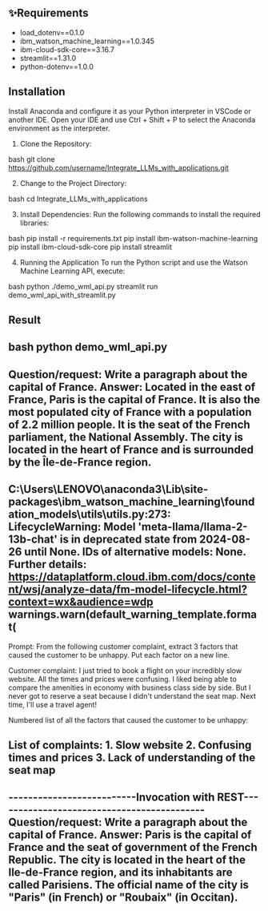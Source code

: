## ✨Requirements
- load_dotenv==0.1.0
- ibm_watson_machine_learning==1.0.345
- ibm-cloud-sdk-core==3.16.7
- streamlit==1.31.0
- python-dotenv==1.0.0
## Installation
Install Anaconda and configure it as your Python interpreter in VSCode or another IDE.
Open your IDE and use Ctrl + Shift + P to select the Anaconda environment as the interpreter.

1. Clone the Repository:

bash
git clone https://github.com/username/Integrate_LLMs_with_applications.git
 
2. Change to the Project Directory:

bash
cd Integrate_LLMs_with_applications


3. Install Dependencies: Run the following commands to install the required libraries:

bash
pip install -r requirements.txt
pip install ibm-watson-machine-learning
pip install ibm-cloud-sdk-core
pip install streamlit

4. Running the Application
To run the Python script and use the Watson Machine Learning API, execute:

bash
python ./demo_wml_api.py
streamlit run demo_wml_api_with_streamlit.py


## Result
bash
python demo_wml_api.py
---------------------------------------------------------------------------
Question/request: Write a paragraph about the capital of France.
Answer: Located in the east of France, Paris is the capital of France. It is also the most populated city of France with a population of 2.2 million people. It is the seat of the French parliament, the National Assembly. The city is located in the heart of France and is surrounded by the Île-de-France region.
---------------------------------------------------------------------------
C:\Users\LENOVO\anaconda3\Lib\site-packages\ibm_watson_machine_learning\foundation_models\utils\utils.py:273: LifecycleWarning: Model 'meta-llama/llama-2-13b-chat' is in deprecated state from 2024-08-26 until None. IDs of alternative models: None. Further details: https://dataplatform.cloud.ibm.com/docs/content/wsj/analyze-data/fm-model-lifecycle.html?context=wx&audience=wdp
warnings.warn(default_warning_template.format(
---------------------------------------------------------------------------
Prompt: 
 From the following customer complaint, extract 3 factors that caused the customer to be unhappy.
 Put each factor on a new line.

 Customer complaint:
         I just tried to book a flight on your incredibly slow website.  All
         the times and prices were confusing.  I liked being able to compare
         the amenities in economy with business class side by side.  But I
         never got to reserve a seat because I didn't understand the seat map.
         Next time, I'll use a travel agent!


 Numbered list of all the factors that caused the customer to be unhappy:


List of complaints: 1. Slow website
 2. Confusing times and prices
 3. Lack of understanding of the seat map
---------------------------------------------------------------------------
--------------------------Invocation with REST-------------------------------------------
Question/request: Write a paragraph about the capital of France.
Answer: Paris is the capital of France and the seat of government of the French Republic. The city is located in the heart of the Ile-de-France region, and its inhabitants are called Parisiens. The official name of the city is "Paris" (in French) or "Roubaix" (in Occitan).
---------------------------------------------------------------------------
